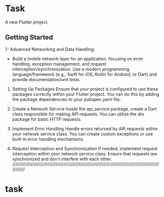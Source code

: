 # Task

A new Flutter project.

## Getting Started
1- Advanced Networking and Data Handling:
- Build a mobile network layer for an application, focusing on error handling, exception management, and request
interception/synchronization. Use a modern programming language/framework (e.g., Swift for iOS, Kotlin for Android,
or Dart) and provide documentation/unit tests.

1. Setting Up Packages
Ensure that your project is configured to use these packages correctly within your Flutter project. You can do this by adding the package dependencies to your pubspec.yaml file.

2. Create a Network Service
Inside the api_service package, create a Dart class responsible for making API requests. You can utilize the dio package for basic HTTP requests.

3. Implement Error Handling
Handle errors returned by API requests within your network service class. You can create custom exceptions or use built-in error handling mechanisms.

4. Request Interception and Synchronization
If needed, implement request interception within your network service class. Ensure that requests are synchronized and don't interfere with each other.
///////////////////////////////////////////////////////////////////////////////////////////////////////

# task
